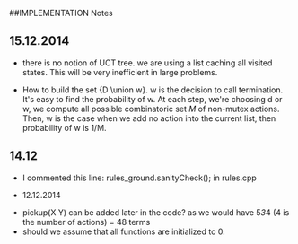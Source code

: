 ##IMPLEMENTATION Notes

## 15.12.2014

* there is no notion of UCT tree. we are using a list caching all visited states. This will be very inefficient in large problems.

* How to build the set {D \union w}.  w is the decision to call termination. It's easy to find the probability of w. At each step, we're choosing d or w, we compute all possible combinatoric set $M$ of non-mutex actions. Then, w is the case when we add no action into the current list, then probability of w is 1/M.

## 14.12
- I commented this line: rules_ground.sanityCheck(); in rules.cpp


* 12.12.2014
- pickup(X Y) can be added later in the code? as we would have 5*3*4 (4 is the number of actions) = 48 terms
- should we assume that all functions are initialized to 0.
